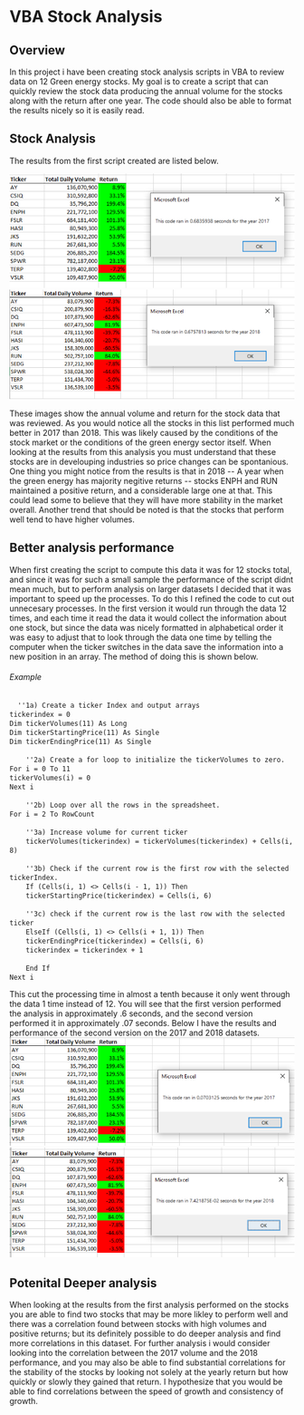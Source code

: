# VBA Stock Analysis

## Overview
In this project i have been creating stock analysis scripts in VBA to review data on 12 Green energy stocks. My goal is to create a script that can quickly review the stock data producing the annual volume for the stocks along with the return after one year. The code should also be able to format the results nicely so it is easily read. 

## Stock Analysis
The results from the first script created are listed below. 

![image](https://github.com/JonLev03-hub/Stock-analysis/blob/main/2017%20Stock%20analysis.png)
![image](https://github.com/JonLev03-hub/Stock-analysis/blob/main/2018%20Stock%20analysis.png)

These images show the annual volume and return for the stock data that was reviewed. As you would notice all the stocks in this list performed much better in 2017 than 2018. This was likely caused by the conditions of the stock market or the conditions of the green energy sector itself. When looking at the results from this analysis you must understand that these stocks are in develouping industries so price changes can be spontanious. One thing you might notice from the results is that in 2018 -- A year when the green energy has majority negitive returns -- stocks ENPH and RUN maintained a positive return, and a considerable large one at that. This could lead some to believe that they will have more stability in the market overall. Another trend that should be noted is that the stocks that perform well tend to have higher volumes. 

## Better analysis performance
When first creating the script to compute this data it was for 12 stocks total, and since it was for such a small sample the performance of the script didnt mean much, but to perform analysis on larger datasets I decided that it was important to speed up the processes. To do this I refined the code to cut out unnecesary processes. In the first version it would run through the data 12 times, and each time it read the data it would collect the information about one stock, but since the data was nicely formatted in alphabetical order it was easy to adjust that to look through the data one time by telling the computer when the ticker switches in the data save the information into a new position in an array. The method of doing this is shown below.

###### Example 
      ''1a) Create a ticker Index and output arrays
    tickerindex = 0
    Dim tickerVolumes(11) As Long
    Dim tickerStartingPrice(11) As Single
    Dim tickerEndingPrice(11) As Single
    
        ''2a) Create a for loop to initialize the tickerVolumes to zero.
    For i = 0 To 11
    tickerVolumes(i) = 0
    Next i
    
        ''2b) Loop over all the rows in the spreadsheet.
    For i = 2 To RowCount
    
        ''3a) Increase volume for current ticker
        tickerVolumes(tickerindex) = tickerVolumes(tickerindex) + Cells(i, 8)
        
        ''3b) Check if the current row is the first row with the selected tickerIndex.
        If (Cells(i, 1) <> Cells(i - 1, 1)) Then
        tickerStartingPrice(tickerindex) = Cells(i, 6)
        
        ''3c) check if the current row is the last row with the selected ticker
        ElseIf (Cells(i, 1) <> Cells(i + 1, 1)) Then
        tickerEndingPrice(tickerindex) = Cells(i, 6)
        tickerindex = tickerindex + 1
        
        End If
    Next i
    
    
This cut the processing time in almost a tenth because it only went through the data 1 time instead of 12. You will see that the first version performed the analysis in approximately .6 seconds, and the second version performed it in approximately .07 seconds. Below I have the results and performance of the second version on the 2017 and 2018 datasets. 
![image](https://github.com/JonLev03-hub/Stock-analysis/blob/main/2017%20Refined%20Stock%20Analysis.png)
![image](https://github.com/JonLev03-hub/Stock-analysis/blob/main/2018%20Refined%20Stock%20Analysis.png)

## Potenital Deeper analysis 
When looking at the results from the first analysis performed on the stocks you are able to find two stocks that may be more likley to perform well and there was a correlation found between stocks with high volumes and positive returns; but its definitely possible to do deeper analysis and find more correlations in this dataset. For further analysis i would consider looking into the correlation between the 2017 volume and the 2018 performance, and you may also be able to find substantial correlations for the stability of the stocks by looking not solely at the yearly return but how quickly or slowly they gained that return. I hypothesize that you would be able to find correlations between the speed of growth and consistency of growth. 

